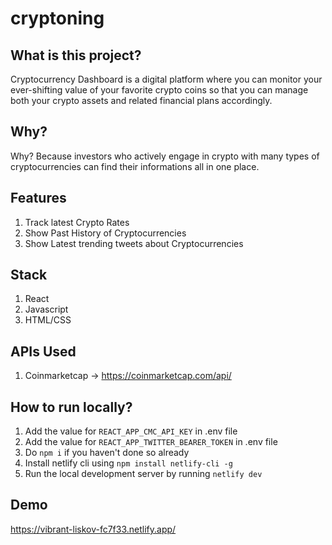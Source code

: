 # cryptoning

## What is this project?
Cryptocurrency Dashboard is a digital platform where you can monitor your ever-shifting value of your favorite crypto coins so that you can manage both your crypto assets and related financial plans accordingly.

## Why?
Why? Because investors who actively engage in crypto with many types of cryptocurrencies can find their informations all in one place.

## Features
1. Track latest Crypto Rates  
2. Show Past History of Cryptocurrencies
3. Show Latest trending tweets about Cryptocurrencies

## Stack
1. React
2. Javascript
3. HTML/CSS

## APIs Used
1. Coinmarketcap -> https://coinmarketcap.com/api/

## How to run locally?
1. Add the value for `REACT_APP_CMC_API_KEY` in .env file
2. Add the value for `REACT_APP_TWITTER_BEARER_TOKEN` in .env file
3. Do `npm i` if you haven't done so already
4. Install netlify cli using `npm install netlify-cli -g`
5. Run the local development server by running `netlify dev`

## Demo
https://vibrant-liskov-fc7f33.netlify.app/

